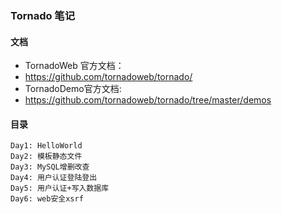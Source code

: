 ### Tornado 笔记

#### 文档
- TornadoWeb 官方文档： 
- https://github.com/tornadoweb/tornado/
- TornadoDemo官方文档: 
- https://github.com/tornadoweb/tornado/tree/master/demos

#### 目录
```
Day1: HelloWorld
Day2: 模板静态文件
Day3: MySQL增删改查
Day4: 用户认证登陆登出
Day5: 用户认证+写入数据库
Day6: web安全xsrf
